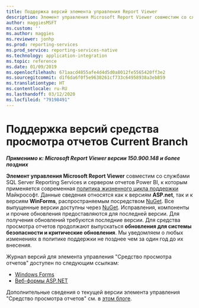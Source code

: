 ```yaml
---
title: Поддержка версий элемента управления Report Viewer
description: Элемент управления Microsoft Report Viewer совместим со службами SQL Server Reporting Services и сервером отчетов Power BI, к которым применяется современная политика жизненного цикла поддержки.
author: maggiesMSFT
ms.custom: ''
ms.author: maggies
ms.reviewer: jonhp
ms.prod: reporting-services
ms.prod_service: reporting-services-native
ms.technology: application-integration
ms.topic: reference
ms.date: 01/09/2019
ms.openlocfilehash: 671aacd4855afe4d4d5d0a8012fe5565420ff3e2
ms.sourcegitcommit: d1f6da6f0f5e9630261cf733c64958938a3eb859
ms.translationtype: HT
ms.contentlocale: ru-RU
ms.lasthandoff: 03/12/2020
ms.locfileid: "79198491"
---
```

# <a name="support-for-report-viewer-current-branch-versions"></a>Поддержка версий средства просмотра отчетов Сurrent Branch

**_Применимо к: Microsoft Report Viewer версии 150.900.148 и более поздних_**

**Элемент управления Microsoft Report Viewer** совместим со службами SQL Server Reporting Services и сервером отчетов Power BI, к которым применяется современная [политика жизненного цикла поддержки](https://support.microsoft.com/hub/4095338/microsoft-lifecycle-policy) Майкрософт. Данные сведения относятся как к версиям **ASP.net**, так и к версиям **WinForms**, распространяемым посредством [NuGet](https://www.nuget.org/). Все выпущенные версии доступны через [NuGet](https://www.nuget.org/). Исправления, компоненты и прочие обновления предоставляются для последней версии. Для получения обновлений требуются последние версии. Для средства просмотра отчетов продолжают выпускаться **обновления для системы безопасности и критические обновления**. Мы уведомляем о любых изменениях в политике поддержки не позднее чем за один год до их внесения.

Журнал версий для элемента управления "Средство просмотра отчетов" доступен по следующим ссылкам:

- [Windows Forms](https://www.nuget.org/packages/Microsoft.ReportingServices.ReportViewerControl.Winforms/)
- [Веб-формы ASP.NET](https://www.nuget.org/packages/Microsoft.ReportingServices.ReportViewerControl.WebForms/)

Дополнительные сведения о текущей версии элемента управления "Средство просмотра отчетов" см. в [этом блоге](https://blogs.msdn.microsoft.com/sqlrsteamblog/2016/11/30/report-viewer-2016-control-update-now-available/).